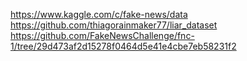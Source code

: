 https://www.kaggle.com/c/fake-news/data
https://github.com/thiagorainmaker77/liar_dataset
https://github.com/FakeNewsChallenge/fnc-1/tree/29d473af2d15278f0464d5e41e4cbe7eb58231f2
